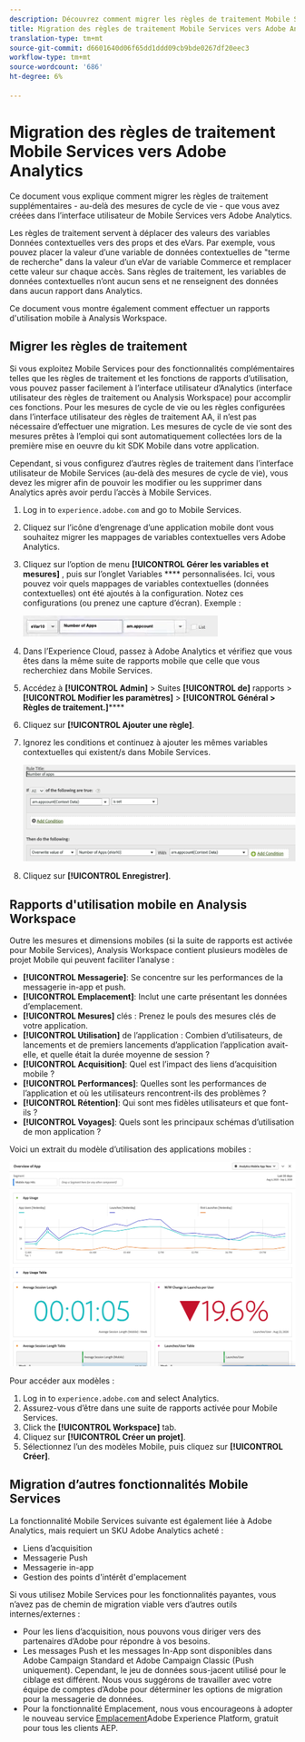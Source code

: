 ```yaml
---
description: Découvrez comment migrer les règles de traitement Mobile Services vers Adobe Analytics
title: Migration des règles de traitement Mobile Services vers Adobe Analytics
translation-type: tm+mt
source-git-commit: d6601640d06f65dd1ddd09cb9bde0267df20eec3
workflow-type: tm+mt
source-wordcount: '686'
ht-degree: 6%

---
```



# Migration des règles de traitement Mobile Services vers Adobe Analytics

Ce document vous explique comment migrer les règles de traitement supplémentaires - au-delà des mesures de cycle de vie - que vous avez créées dans l’interface utilisateur de Mobile Services vers Adobe Analytics.

Les règles de traitement servent à déplacer des valeurs des variables Données contextuelles vers des props et des eVars. Par exemple, vous pouvez placer la valeur d’une variable de données contextuelles de &quot;terme de recherche&quot; dans la valeur d’un eVar de variable Commerce et remplacer cette valeur sur chaque accès. Sans règles de traitement, les variables de données contextuelles n’ont aucun sens et ne renseignent des données dans aucun rapport dans Analytics.

Ce document vous montre également comment effectuer un rapports d&#39;utilisation mobile à Analysis Workspace.

## Migrer les règles de traitement

Si vous exploitez Mobile Services pour des fonctionnalités complémentaires telles que les règles de traitement et les fonctions de rapports d’utilisation, vous pouvez passer facilement à l’interface utilisateur d’Analytics (interface utilisateur des règles de traitement ou Analysis Workspace) pour accomplir ces fonctions. Pour les mesures de cycle de vie ou les règles configurées dans l’interface utilisateur des règles de traitement AA, il n’est pas nécessaire d’effectuer une migration. Les mesures de cycle de vie sont des mesures prêtes à l’emploi qui sont automatiquement collectées lors de la première mise en oeuvre du kit SDK Mobile dans votre application.

Cependant, si vous configurez d’autres règles de traitement dans l’interface utilisateur de Mobile Services (au-delà des mesures de cycle de vie), vous devez les migrer afin de pouvoir les modifier ou les supprimer dans Analytics après avoir perdu l’accès à Mobile Services.

1. Log in to `experience.adobe.com` and go to Mobile Services.
1. Cliquez sur l’icône d’engrenage d’une application mobile dont vous souhaitez migrer les mappages de variables contextuelles vers Adobe Analytics.
1. Cliquez sur l’option de menu **[!UICONTROL Gérer les variables et mesures]** , puis sur l’onglet Variables **** personnalisées. Ici, vous pouvez voir quels mappages de variables contextuelles (données contextuelles) ont été ajoutés à la configuration. Notez ces configurations (ou prenez une capture d’écran). Exemple :

   ![Variable de contexte](assets/context-var.png)

1. Dans l’Experience Cloud, passez à Adobe Analytics et vérifiez que vous êtes dans la même suite de rapports mobile que celle que vous recherchiez dans Mobile Services.
1. Accédez à **[!UICONTROL Admin]** > Suites **[!UICONTROL de]** rapports > **[!UICONTROL Modifier les paramètres]** > **[!UICONTROL Général > Règles de traitement.]******
1. Cliquez sur **[!UICONTROL Ajouter une règle]**.
1. Ignorez les conditions et continuez à ajouter les mêmes variables contextuelles qui existent/s dans Mobile Services.

   ![Règle de traitement](assets/proc-rule.png)

1. Cliquez sur **[!UICONTROL Enregistrer]**.

## Rapports d&#39;utilisation mobile en Analysis Workspace

Outre les mesures et dimensions mobiles (si la suite de rapports est activée pour Mobile Services), Analysis Workspace contient plusieurs modèles de projet Mobile qui peuvent faciliter l’analyse :

* **[!UICONTROL Messagerie]**: Se concentre sur les performances de la messagerie in-app et push.
* **[!UICONTROL Emplacement]**: Inclut une carte présentant les données d’emplacement.
* **[!UICONTROL Mesures]** clés : Prenez le pouls des mesures clés de votre application.
* **[!UICONTROL Utilisation]** de l’application : Combien d’utilisateurs, de lancements et de premiers lancements d’application l’application avait-elle, et quelle était la durée moyenne de session ?
* **[!UICONTROL Acquisition]**: Quel est l’impact des liens d’acquisition mobile ?
* **[!UICONTROL Performances]**: Quelles sont les performances de l’application et où les utilisateurs rencontrent-ils des problèmes ?
* **[!UICONTROL Rétention]**: Qui sont mes fidèles utilisateurs et que font-ils ?
* **[!UICONTROL Voyages]**: Quels sont les principaux schémas d’utilisation de mon application ?

Voici un extrait du modèle d’utilisation des applications mobiles :

![Utilisation des applications mobiles](assets/mobile-app-usage.png)

Pour accéder aux modèles :

1. Log in to `experience.adobe.com` and select Analytics.
1. Assurez-vous d’être dans une suite de rapports activée pour Mobile Services.
1. Click the **[!UICONTROL Workspace]** tab.
1. Cliquez sur **[!UICONTROL Créer un projet]**.
1. Sélectionnez l’un des modèles Mobile, puis cliquez sur **[!UICONTROL Créer]**.

## Migration d’autres fonctionnalités Mobile Services

La fonctionnalité Mobile Services suivante est également liée à Adobe Analytics, mais requiert un SKU Adobe Analytics acheté :

* Liens d’acquisition
* Messagerie Push
* Messagerie in-app
* Gestion des points d&#39;intérêt d&#39;emplacement

Si vous utilisez Mobile Services pour les fonctionnalités payantes, vous n’avez pas de chemin de migration viable vers d’autres outils internes/externes :

* Pour les liens d’acquisition, nous pouvons vous diriger vers des partenaires d’Adobe pour répondre à vos besoins.
* Les messages Push et les messages In-App sont disponibles dans Adobe Campaign Standard et Adobe Campaign Classic (Push uniquement). Cependant, le jeu de données sous-jacent utilisé pour le ciblage est différent. Nous vous suggérons de travailler avec votre équipe de comptes d’Adobe pour déterminer les options de migration pour la messagerie de données.
* Pour la fonctionnalité Emplacement, nous vous encourageons à adopter le nouveau service [Emplacement](https://www.adobe.com/experience-platform/location-service.html)Adobe Experience Platform, gratuit pour tous les clients AEP.
